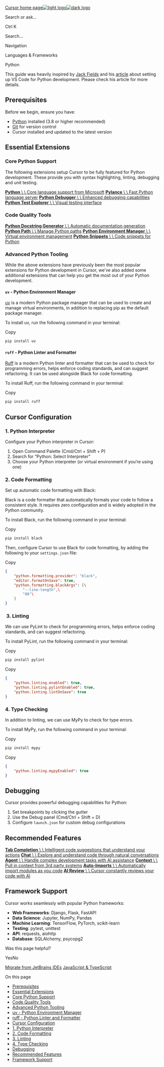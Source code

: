 [Cursor home page![light logo](https://mintlify.s3.us-west-1.amazonaws.com/cursor/images/logo/app-logo.svg)![dark logo](https://mintlify.s3.us-west-1.amazonaws.com/cursor/images/logo/app-logo.svg)](https://docs.cursor.com/)

Search or ask...

Ctrl K

Search...

Navigation

Languages & Frameworks

Python

This guide was heavily inspired by [Jack Fields](https://x.com/OrdinaryInds) and his [article](https://medium.com/ordinaryindustries/the-ultimate-vs-code-setup-for-python-538026b34d94) about setting up VS Code for Python development. Please check his article for more details.

## [​](https://docs.cursor.com/guides/languages/python\#prerequisites)  Prerequisites

Before we begin, ensure you have:

- [Python](https://python.org/) installed (3.8 or higher recommended)
- [Git](https://git-scm.com/) for version control
- Cursor installed and updated to the latest version

## [​](https://docs.cursor.com/guides/languages/python\#essential-extensions)  Essential Extensions

### [​](https://docs.cursor.com/guides/languages/python\#core-python-support)  Core Python Support

The following extensions setup Cursor to be fully featured for Python development. These provide you with syntax highlighting, linting, debugging and unit testing.

[**Python** \\
\\
Core language support from Microsoft](https://marketplace.visualstudio.com/items?itemName=ms-python.python) [**Pylance** \\
\\
Fast Python language server](https://marketplace.visualstudio.com/items?itemName=ms-python.vscode-pylance) [**Python Debugger** \\
\\
Enhanced debugging capabilities](https://marketplace.visualstudio.com/items?itemName=ms-python.debugpy) [**Python Test Explorer** \\
\\
Visual testing interface](https://marketplace.visualstudio.com/items?itemName=LittleFoxTeam.vscode-python-test-adapter)

### [​](https://docs.cursor.com/guides/languages/python\#code-quality-tools)  Code Quality Tools

[**Python Docstring Generator** \\
\\
Automatic documentation generation](https://marketplace.visualstudio.com/items?itemName=njpwerner.autodocstring) [**Python Path** \\
\\
Manage Python paths](https://marketplace.visualstudio.com/items?itemName=mgesbert.python-path) [**Python Environment Manager** \\
\\
Virtual environment management](https://marketplace.visualstudio.com/items?itemName=ms-python.vscode-python-envs) [**Python Snippets** \\
\\
Code snippets for Python](https://marketplace.visualstudio.com/items?itemName=EricSia.pythonsnippets3)

### [​](https://docs.cursor.com/guides/languages/python\#advanced-python-tooling)  Advanced Python Tooling

While the above extensions have previously been the most popular extensions for Python development in Cursor, we’ve also added some additional extensions that can help you get the most out of your Python development.

#### [​](https://docs.cursor.com/guides/languages/python\#uv-python-environment-manager)  `uv` \- Python Environment Manager

[uv](https://github.com/astral-sh/uv) is a modern Python package manager that can be used to create and manage virtual environments, in addition to replacing pip as the default package manager.

To install uv, run the following command in your terminal:

Copy

```bash
pip install uv

```

#### [​](https://docs.cursor.com/guides/languages/python\#ruff-python-linter-and-formatter)  `ruff` \- Python Linter and Formatter

[Ruff](https://docs.astral.sh/ruff/) is a modern Python linter and formatter that can be used to check for programming errors, helps enforce coding standards, and can suggest refactoring. It can be used alongside Black for code formatting.

To install Ruff, run the following command in your terminal:

Copy

```bash
pip install ruff

```

## [​](https://docs.cursor.com/guides/languages/python\#cursor-configuration)  Cursor Configuration

### [​](https://docs.cursor.com/guides/languages/python\#1-python-interpreter)  1\. Python Interpreter

Configure your Python interpreter in Cursor:

1. Open Command Palette (Cmd/Ctrl + Shift + P)
2. Search for “Python: Select Interpreter”
3. Choose your Python interpreter (or virtual environment if you’re using one)

### [​](https://docs.cursor.com/guides/languages/python\#2-code-formatting)  2\. Code Formatting

Set up automatic code formatting with Black:

Black is a code formatter that automatically formats your code to follow a consistent style. It requires zero configuration and is widely adopted in the Python community.

To install Black, run the following command in your terminal:

Copy

```bash
pip install black

```

Then, configure Cursor to use Black for code formatting, by adding the following to your `settings.json` file:

Copy

```json
{
    "python.formatting.provider": "black",
    "editor.formatOnSave": true,
    "python.formatting.blackArgs": [\
        "--line-length",\
        "88"\
    ]
}

```

### [​](https://docs.cursor.com/guides/languages/python\#3-linting)  3\. Linting

We can use PyLint to check for programming errors, helps enforce coding standards, and can suggest refactoring.

To install PyLint, run the following command in your terminal:

Copy

```bash
pip install pylint

```

Copy

```json
{
    "python.linting.enabled": true,
    "python.linting.pylintEnabled": true,
    "python.linting.lintOnSave": true
}

```

### [​](https://docs.cursor.com/guides/languages/python\#4-type-checking)  4\. Type Checking

In addition to linting, we can use MyPy to check for type errors.

To install MyPy, run the following command in your terminal:

Copy

```bash
pip install mypy

```

Copy

```json
{
    "python.linting.mypyEnabled": true
}

```

## [​](https://docs.cursor.com/guides/languages/python\#debugging)  Debugging

Cursor provides powerful debugging capabilities for Python:

1. Set breakpoints by clicking the gutter
2. Use the Debug panel (Cmd/Ctrl + Shift + D)
3. Configure `launch.json` for custom debug configurations

## [​](https://docs.cursor.com/guides/languages/python\#recommended-features)  Recommended Features

[**Tab Completion** \\
\\
Intelligent code suggestions that understand your actions](https://docs.cursor.com/tab/overview) [**Chat** \\
\\
Explore and understand code through natural conversations](https://docs.cursor.com/chat/overview) [**Agent** \\
\\
Handle complex development tasks with AI assistance](https://docs.cursor.com/chat/agent) [**Context** \\
\\
Pull in context from 3rd party systems](https://docs.cursor.com/context/model-context-protocol) [**Auto-Imports** \\
\\
Automatically import modules as you code](https://docs.cursor.com/tab/auto-import) [**AI Review** \\
\\
Cursor constantly reviews your code with AI](https://docs.cursor.com/tab/overview#quality)

## [​](https://docs.cursor.com/guides/languages/python\#framework-support)  Framework Support

Cursor works seamlessly with popular Python frameworks:

- **Web Frameworks**: Django, Flask, FastAPI
- **Data Science**: Jupyter, NumPy, Pandas
- **Machine Learning**: TensorFlow, PyTorch, scikit-learn
- **Testing**: pytest, unittest
- **API**: requests, aiohttp
- **Database**: SQLAlchemy, psycopg2

Was this page helpful?

YesNo

[Migrate from JetBrains IDEs](https://docs.cursor.com/guides/migration/jetbrains) [JavaScript & TypeScript](https://docs.cursor.com/guides/languages/javascript)

On this page

- [Prerequisites](https://docs.cursor.com/guides/languages/python#prerequisites)
- [Essential Extensions](https://docs.cursor.com/guides/languages/python#essential-extensions)
- [Core Python Support](https://docs.cursor.com/guides/languages/python#core-python-support)
- [Code Quality Tools](https://docs.cursor.com/guides/languages/python#code-quality-tools)
- [Advanced Python Tooling](https://docs.cursor.com/guides/languages/python#advanced-python-tooling)
- [uv - Python Environment Manager](https://docs.cursor.com/guides/languages/python#uv-python-environment-manager)
- [ruff - Python Linter and Formatter](https://docs.cursor.com/guides/languages/python#ruff-python-linter-and-formatter)
- [Cursor Configuration](https://docs.cursor.com/guides/languages/python#cursor-configuration)
- [1\. Python Interpreter](https://docs.cursor.com/guides/languages/python#1-python-interpreter)
- [2\. Code Formatting](https://docs.cursor.com/guides/languages/python#2-code-formatting)
- [3\. Linting](https://docs.cursor.com/guides/languages/python#3-linting)
- [4\. Type Checking](https://docs.cursor.com/guides/languages/python#4-type-checking)
- [Debugging](https://docs.cursor.com/guides/languages/python#debugging)
- [Recommended Features](https://docs.cursor.com/guides/languages/python#recommended-features)
- [Framework Support](https://docs.cursor.com/guides/languages/python#framework-support)
